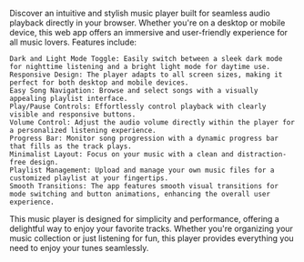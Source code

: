 Discover an intuitive and stylish music player built for seamless audio playback directly in your browser. Whether you're on a desktop or mobile device, this web app offers an immersive and user-friendly experience for all music lovers. Features include:

    Dark and Light Mode Toggle: Easily switch between a sleek dark mode for nighttime listening and a bright light mode for daytime use.
    Responsive Design: The player adapts to all screen sizes, making it perfect for both desktop and mobile devices.
    Easy Song Navigation: Browse and select songs with a visually appealing playlist interface.
    Play/Pause Controls: Effortlessly control playback with clearly visible and responsive buttons.
    Volume Control: Adjust the audio volume directly within the player for a personalized listening experience.
    Progress Bar: Monitor song progression with a dynamic progress bar that fills as the track plays.
    Minimalist Layout: Focus on your music with a clean and distraction-free design.
    Playlist Management: Upload and manage your own music files for a customized playlist at your fingertips.
    Smooth Transitions: The app features smooth visual transitions for mode switching and button animations, enhancing the overall user experience.

This music player is designed for simplicity and performance, offering a delightful way to enjoy your favorite tracks. Whether you're organizing your music collection or just listening for fun, this player provides everything you need to enjoy your tunes seamlessly.
